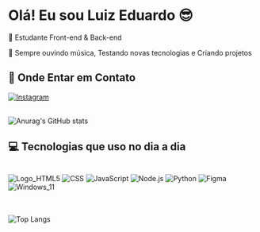 # Olá! Eu sou Luiz Eduardo 😎

📘 Estudante Front-end & Back-end

🔭 Sempre ouvindo música, Testando novas tecnologias e Criando projetos

## 📱 Onde Entar em Contato

[![Instagram](https://img.shields.io/badge/Instagram-E4405F?style=for-the-badge&logo=instagram&logoColor=white)](https://www.instagram.com/luiz_eduardo__20_/)
</br>
</br>

![Anurag's GitHub stats](https://github-readme-stats.vercel.app/api?username=LuizEduardo20&show_icons=true&theme=tokyonight)

## 💻 Tecnologias que uso no dia a dia

<div style="display: inline_block"></br>
    <img algn="center" src="https://img.shields.io/badge/HTML5-E34F26?style=for-the-badge&logo=html5&logoColor=white" alt="Logo_HTML5">
    <img algn="center" src="https://img.shields.io/badge/CSS3-1572B6?style=for-the-badge&logo=css3&logoColor=white" alt="CSS">
    <img algn="center" src="https://img.shields.io/badge/JavaScript-F7DF1E?style=for-the-badge&logo=javascript&logoColor=black" alt="JavaScript">
    <img algn="center" src="https://img.shields.io/badge/Node.js-43853D?style=for-the-badge&logo=node.js&logoColor=white" alt="Node.js">
    <img algn="center" src="https://img.shields.io/badge/Python-14354C?style=for-the-badge&logo=python&logoColor=white" alt="Python">
    <img algn="center" src="https://img.shields.io/badge/Figma-F24E1E?style=for-the-badge&logo=figma&logoColor=white" alt="Figma">
    <img algn="center" src="https://img.shields.io/badge/Windows-0078D6?style=for-the-badge&logo=windows&logoColor=white" alt="Windows_11">
</div></br></br>

![Top Langs](https://github-readme-stats.vercel.app/api/top-langs/?username=LuizEduardo20&langs_count=8)
